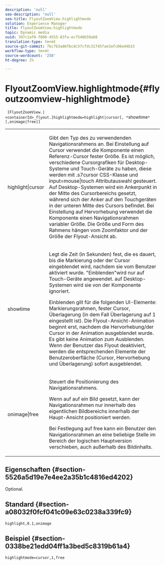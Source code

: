 ```yaml
---
description: 'null'
seo-description: 'null'
seo-title: FlyoutZoomView.highlightmode
solution: Experience Manager
title: FlyoutZoomView.highlightmode
topic: Dynamic media
uuid: 397c1af0-f806-4555-83fa-ec7548b59a60
translation-type: tm+mt
source-git-commit: 7bc7b3a86fbcdc57cfdc31745fae3afc06e44b15
workflow-type: tm+mt
source-wordcount: '258'
ht-degree: 2%

---
```



# FlyoutZoomView.highlightmode{#flyoutzoomview-highlightmode}

` [FlyoutZoomView.|<containerId>_flyout.]highlightmode=highlight|cursor[, *`showtime`*[,onimage|free]]`

<table id="table_C6F4C663099F40698874731590A22924"> 
 <tbody> 
  <tr> 
   <td colname="col1"> <p> <span class="codeph"> highlight|cursor  </span> </p> </td> 
   <td colname="col2"> <p> Gibt den Typ des zu verwendenden Navigationsrahmens an. Bei Einstellung auf <span class="codeph"> Cursor </span> verwendet die Komponente einen Referenz-Cursor fester Größe. Es ist möglich, verschiedene Cursorgrafiken für Desktop-Systeme und Touch-Geräte zu haben, diese werden mit <span class="codeph"> .s7cursor </span> CSS-Klasse und <span class="codeph"> input=mouse|touch </span> Attributauswahl gesteuert. Auf Desktop-Systemen wird ein Ankerpunkt in der Mitte des Cursorbereichs gesetzt, während sich der Anker auf den Touchgeräten in der unteren Mitte des Cursors befindet. Bei Einstellung auf <span class="codeph"> Hervorhebung </span> verwendet die Komponente einen Navigationsrahmen variabler Größe. Die Größe und Form des Rahmens hängen vom Zoomfaktor und der Größe der Flyout-Ansicht ab. </p> </td> 
  </tr> 
  <tr> 
   <td colname="col1"> <p> <span class="codeph"> <span class="varname"> showtime  </span> </span> </p> </td> 
   <td colname="col2"> <p> Legt die Zeit (in Sekunden) fest, die es dauert, bis die Markierung oder der Cursor eingeblendet wird, nachdem sie vom Benutzer aktiviert wurde. "Einblenden"wird nur auf Touch-Geräte angewendet. auf Desktop-Systemen wird sie von der Komponente ignoriert. </p> <p>Einblenden gilt für die folgenden UI-Elemente: Markierungsrahmen, fester Cursor, Überlagerung (in dem Fall <span class="codeph"> Überlagerung </span> auf <span class="codeph"> 1 </span> eingestellt ist). Die Flyout-Ansicht-Animation beginnt erst, nachdem die Hervorhebung/der Cursor in der Animation ausgeblendet wurde. Es gibt keine Animation zum Ausblenden. Wenn der Benutzer das Flyout deaktiviert, werden die entsprechenden Elemente der Benutzeroberfläche (Cursor, Hervorhebung und Überlagerung) sofort ausgeblendet. </p> </td> 
  </tr> 
  <tr> 
   <td colname="col1"> <p> <span class="codeph"> onimage|free  </span> </p> </td> 
   <td colname="col2"> <p> Steuert die Positionierung des Navigationsrahmens. </p> <p>Wenn auf <span class="codeph"> auf ein Bild </span> gesetzt, kann der Navigationsrahmen nur innerhalb des eigentlichen Bildbereichs innerhalb der Haupt-Ansicht positioniert werden. </p> <p>Bei Festlegung auf <span class="codeph"> free </span> kann ein Benutzer den Navigationsrahmen an eine beliebige Stelle im Bereich der logischen Hauptversion verschieben, auch außerhalb des Bildinhalts. </p> </td> 
  </tr> 
 </tbody> 
</table>

## Eigenschaften {#section-5526a5d19e7e4ee2a35b1c4816ed4202}

Optional.

## Standard {#section-a08032f0fcf041c09e63c0238a339fc9}

`highlight,0.1,onimage`

## Beispiel {#section-0338be21edd04ff1a3bed5c8319b61a4}

`highlightmode=cursor,1,free`
